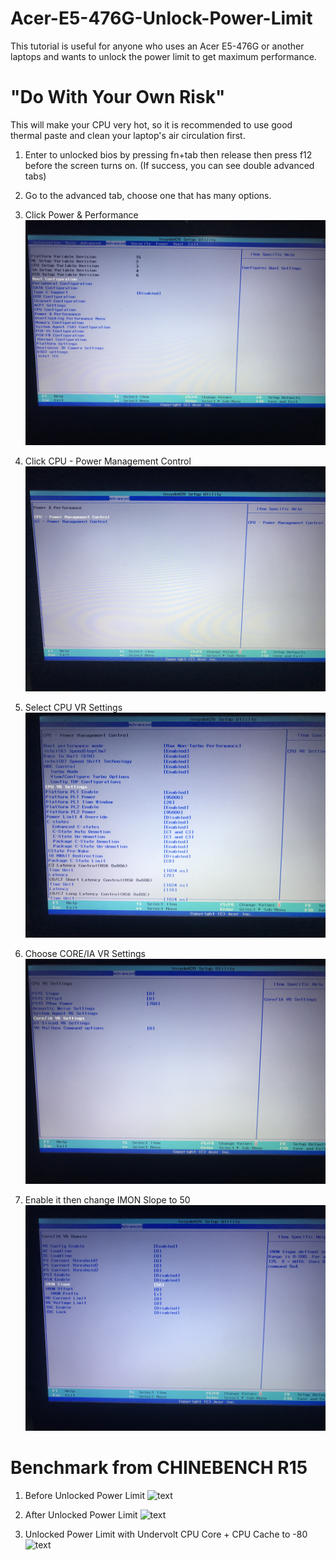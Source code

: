 # Acer-E5-476G-Unlock-Power-Limit
This tutorial is useful for anyone who uses an Acer E5-476G or another laptops and wants to unlock the power limit to get maximum performance.

# "Do With Your Own Risk"
This will make your CPU very hot, so it is recommended to use good thermal paste and clean your laptop's air circulation first.

1. Enter to unlocked bios by pressing fn+tab then release then press f12 before the screen turns on. (If success, you can see double advanced tabs)
2. Go to the advanced tab, choose one that has many options.
3. Click Power & Performance
   ![text](/screenshots/1.JPG)

4. Click CPU - Power Management Control
   ![text](/screenshots/2.JPG)

5. Select CPU VR Settings
   ![text](/screenshots/3.JPG)

6. Choose CORE/IA VR Settings
   ![text](/screenshots/4.JPG)
   
8. Enable it then change IMON Slope to 50
   ![text](/screenshots/5.JPG)


# Benchmark from CHINEBENCH R15

1.   Before Unlocked Power Limit
     ![text](/bencmarks/Locked_Power_Limit.png)

2.   After Unlocked Power Limit
     ![text](/bencmarks/Unlocked_Power_Limit.png)

3.   Unlocked Power Limit with Undervolt CPU Core + CPU Cache to -80
     ![text](/bencmarks/Unlocked_Power_Limit+Undervolt_-80.png)
